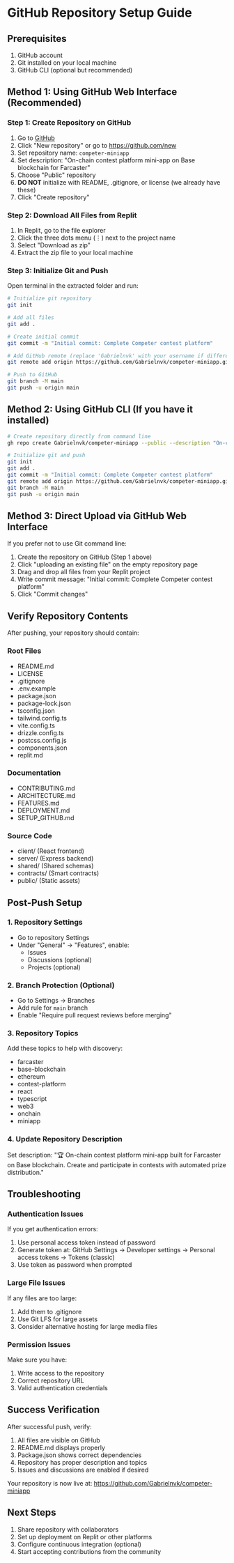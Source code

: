 # GitHub Repository Setup Guide

## Prerequisites

1. GitHub account
2. Git installed on your local machine
3. GitHub CLI (optional but recommended)

## Method 1: Using GitHub Web Interface (Recommended)

### Step 1: Create Repository on GitHub
1. Go to [GitHub](https://github.com)
2. Click "New repository" or go to https://github.com/new
3. Set repository name: `competer-miniapp`
4. Set description: "On-chain contest platform mini-app on Base blockchain for Farcaster"
5. Choose "Public" repository
6. **DO NOT** initialize with README, .gitignore, or license (we already have these)
7. Click "Create repository"

### Step 2: Download All Files from Replit
1. In Replit, go to the file explorer
2. Click the three dots menu (⋮) next to the project name
3. Select "Download as zip"
4. Extract the zip file to your local machine

### Step 3: Initialize Git and Push
Open terminal in the extracted folder and run:

```bash
# Initialize git repository
git init

# Add all files
git add .

# Create initial commit
git commit -m "Initial commit: Complete Competer contest platform"

# Add GitHub remote (replace 'Gabrielnvk' with your username if different)
git remote add origin https://github.com/Gabrielnvk/competer-miniapp.git

# Push to GitHub
git branch -M main
git push -u origin main
```

## Method 2: Using GitHub CLI (If you have it installed)

```bash
# Create repository directly from command line
gh repo create Gabrielnvk/competer-miniapp --public --description "On-chain contest platform mini-app on Base blockchain for Farcaster"

# Initialize git and push
git init
git add .
git commit -m "Initial commit: Complete Competer contest platform"
git remote add origin https://github.com/Gabrielnvk/competer-miniapp.git
git branch -M main
git push -u origin main
```

## Method 3: Direct Upload via GitHub Web Interface

If you prefer not to use Git command line:

1. Create the repository on GitHub (Step 1 above)
2. Click "uploading an existing file" on the empty repository page
3. Drag and drop all files from your Replit project
4. Write commit message: "Initial commit: Complete Competer contest platform"
5. Click "Commit changes"

## Verify Repository Contents

After pushing, your repository should contain:

### Root Files
- README.md
- LICENSE
- .gitignore
- .env.example
- package.json
- package-lock.json
- tsconfig.json
- tailwind.config.ts
- vite.config.ts
- drizzle.config.ts
- postcss.config.js
- components.json
- replit.md

### Documentation
- CONTRIBUTING.md
- ARCHITECTURE.md
- FEATURES.md
- DEPLOYMENT.md
- SETUP_GITHUB.md

### Source Code
- client/ (React frontend)
- server/ (Express backend)
- shared/ (Shared schemas)
- contracts/ (Smart contracts)
- public/ (Static assets)

## Post-Push Setup

### 1. Repository Settings
- Go to repository Settings
- Under "General" → "Features", enable:
  - Issues
  - Discussions (optional)
  - Projects (optional)

### 2. Branch Protection (Optional)
- Go to Settings → Branches
- Add rule for `main` branch
- Enable "Require pull request reviews before merging"

### 3. Repository Topics
Add these topics to help with discovery:
- farcaster
- base-blockchain
- ethereum
- contest-platform
- react
- typescript
- web3
- onchain
- miniapp

### 4. Update Repository Description
Set description: "🏆 On-chain contest platform mini-app built for Farcaster on Base blockchain. Create and participate in contests with automated prize distribution."

## Troubleshooting

### Authentication Issues
If you get authentication errors:
1. Use personal access token instead of password
2. Generate token at: GitHub Settings → Developer settings → Personal access tokens → Tokens (classic)
3. Use token as password when prompted

### Large File Issues
If any files are too large:
1. Add them to .gitignore
2. Use Git LFS for large assets
3. Consider alternative hosting for large media files

### Permission Issues
Make sure you have:
1. Write access to the repository
2. Correct repository URL
3. Valid authentication credentials

## Success Verification

After successful push, verify:
1. All files are visible on GitHub
2. README.md displays properly
3. Package.json shows correct dependencies
4. Repository has proper description and topics
5. Issues and discussions are enabled if desired

Your repository is now live at: https://github.com/Gabrielnvk/competer-miniapp

## Next Steps

1. Share repository with collaborators
2. Set up deployment on Replit or other platforms
3. Configure continuous integration (optional)
4. Start accepting contributions from the community